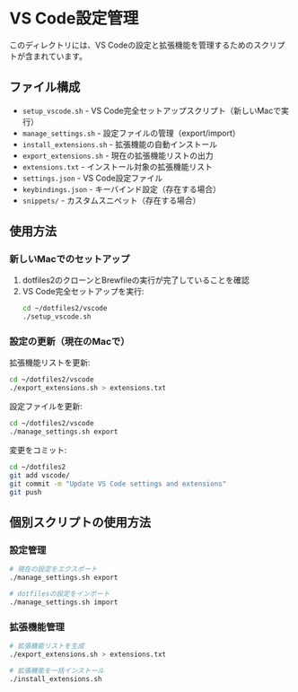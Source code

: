 # VS Code設定管理

このディレクトリには、VS Codeの設定と拡張機能を管理するためのスクリプトが含まれています。

## ファイル構成

- `setup_vscode.sh` - VS Code完全セットアップスクリプト（新しいMacで実行）
- `manage_settings.sh` - 設定ファイルの管理（export/import）
- `install_extensions.sh` - 拡張機能の自動インストール
- `export_extensions.sh` - 現在の拡張機能リストの出力
- `extensions.txt` - インストール対象の拡張機能リスト
- `settings.json` - VS Code設定ファイル
- `keybindings.json` - キーバインド設定（存在する場合）
- `snippets/` - カスタムスニペット（存在する場合）

## 使用方法

### 新しいMacでのセットアップ

1. dotfiles2のクローンとBrewfileの実行が完了していることを確認
2. VS Code完全セットアップを実行:
   ```bash
   cd ~/dotfiles2/vscode
   ./setup_vscode.sh
   ```

### 設定の更新（現在のMacで）

拡張機能リストを更新:
```bash
cd ~/dotfiles2/vscode
./export_extensions.sh > extensions.txt
```

設定ファイルを更新:
```bash
cd ~/dotfiles2/vscode
./manage_settings.sh export
```

変更をコミット:
```bash
cd ~/dotfiles2
git add vscode/
git commit -m "Update VS Code settings and extensions"
git push
```

## 個別スクリプトの使用方法

### 設定管理
```bash
# 現在の設定をエクスポート
./manage_settings.sh export

# dotfilesの設定をインポート
./manage_settings.sh import
```

### 拡張機能管理
```bash
# 拡張機能リストを生成
./export_extensions.sh > extensions.txt

# 拡張機能を一括インストール
./install_extensions.sh
```

